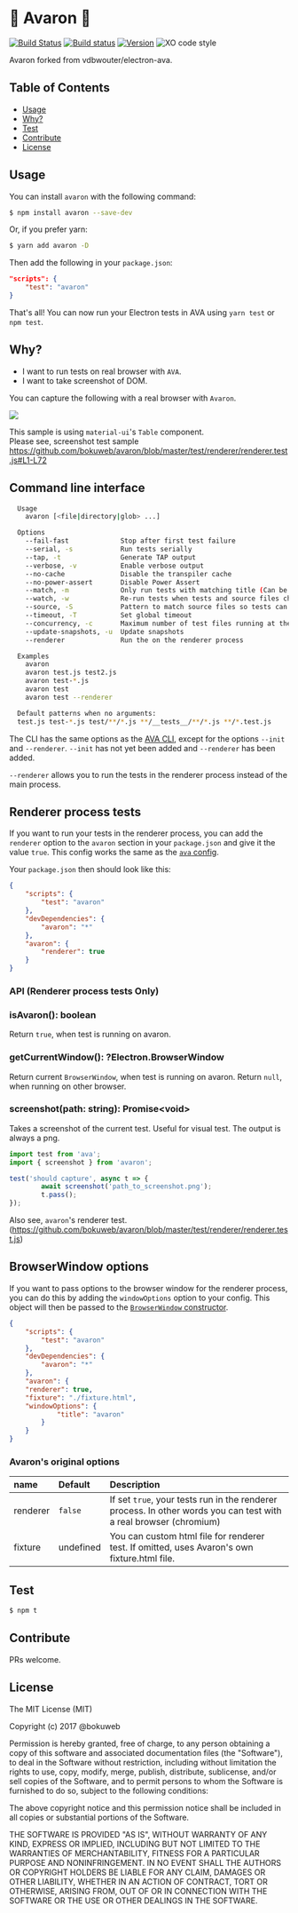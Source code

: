 # 🚀  Avaron 🚀 

[![Build Status](https://travis-ci.org/bokuweb/avaron.svg?branch=master)](https://travis-ci.org/bokuweb/avaron)
[![Build status](https://ci.appveyor.com/api/projects/status/uegh5k030l8xb5nb/branch/master?svg=true)](https://ci.appveyor.com/project/bokuweb/avaron/branch/master)
[![Version](https://img.shields.io/npm/v/avaron.svg)](https://www.npmjs.com/package/avaron)
![XO code style](https://img.shields.io/badge/code_style-XO-5ed9c7.svg)
   
Avaron forked from vdbwouter/electron-ava.   


## Table of Contents

- [Usage](#usage)
- [Why?](#why?)
- [Test](#test)
- [Contribute](#contribute)
- [License](#license)

## Usage

You can install `avaron` with the following command:

```sh
$ npm install avaron --save-dev
```

Or, if you prefer yarn:

```sh
$ yarn add avaron -D
```

Then add the following in your `package.json`:

```json
"scripts": {
	"test": "avaron"
}
```

That's all! You can now run your Electron tests in AVA using `yarn test` or `npm test`.

## Why?

- I want to run tests on real browser with `AVA`.
- I want to take screenshot of DOM.
   
      
You can capture the following with a real browser with `Avaron`.

![](https://github.com/bokuweb/avaron/blob/master/docs/capture.png?raw=true)

This sample is using `material-ui`'s `Table` component.   
Please see, screenshot test sample https://github.com/bokuweb/avaron/blob/master/test/renderer/renderer.test.js#L1-L72

## Command line interface

```sh
  Usage
    avaron [<file|directory|glob> ...]

  Options
    --fail-fast             Stop after first test failure
    --serial, -s            Run tests serially
    --tap, -t               Generate TAP output
    --verbose, -v           Enable verbose output
    --no-cache              Disable the transpiler cache
    --no-power-assert       Disable Power Assert
    --match, -m             Only run tests with matching title (Can be repeated)
    --watch, -w             Re-run tests when tests and source files change
    --source, -S            Pattern to match source files so tests can be re-run (Can be repeated)
    --timeout, -T           Set global timeout
    --concurrency, -c       Maximum number of test files running at the same time (EXPERIMENTAL)
    --update-snapshots, -u  Update snapshots
    --renderer              Run the on the renderer process

  Examples
    avaron
    avaron test.js test2.js
    avaron test-*.js
    avaron test
    avaron test --renderer

  Default patterns when no arguments:
  test.js test-*.js test/**/*.js **/__tests__/**/*.js **/*.test.js
```

The CLI has the same options as the
[AVA CLI](https://github.com/avajs/ava/tree/033d4dcdcbdadbf665c740ff450c2a775a8373dc#cli),
except for the options `--init` and `--renderer`. `--init` has not yet been added and
`--renderer` has been added.

`--renderer` allows you to run the tests in the renderer process instead of the main process.

## Renderer process tests

If you want to run your tests in the renderer process, you can add the `renderer`
option to the `avaron` section in your `package.json` and give it the value `true`.
This config works the same as the [`ava` config](https://github.com/avajs/ava#configuration).

Your `package.json` then should look like this:

```json
{
	"scripts": {
		"test": "avaron"
	},
	"devDependencies": {
		"avaron": "*"
	},
	"avaron": {
		"renderer": true
	}
}
```

### API (Renderer process tests Only)

### isAvaron(): boolean

Return `true`, when test is running on avaron.

### getCurrentWindow(): ?Electron.BrowserWindow

Return current `BrowserWindow`, when test is running on avaron.
Return `null`, when running on other browser.

### screenshot(path: string): Promise\<void\>

Takes a screenshot of the current test. Useful for visual test. The output is always a png.

``` js
import test from 'ava';
import { screenshot } from 'avaron';

test('should capture', async t => {
        await screenshot('path_to_screenshot.png');
        t.pass();
});
```   
   
Also see, `avaron`'s renderer test. (https://github.com/bokuweb/avaron/blob/master/test/renderer/renderer.test.js)

## BrowserWindow options

If you want to pass options to the browser window for the renderer process, you can do this by
adding the `windowOptions` option to your config. This object will then be passed to the
[`BrowserWindow` constructor](http://electron.atom.io/docs/api/browser-window/#new-browserwindowoptions).

```json
{
	"scripts": {
		"test": "avaron"
	},
	"devDependencies": {
		"avaron": "*"
	},
	"avaron": {
    "renderer": true,
    "fixture": "./fixture.html",
    "windowOptions": {
			"title": "avaron"
		}    
	}
}
```

### Avaron's original options

| name                         | Default     | Description                                                                                                                     |
| :--------------------------- | :-----------| :------------------------------------------------------------------------------------------------------------------------------ |
| renderer                     | `false`     | If set `true`, your tests run in the renderer process. In other words you can test with a real browser (chromium)               |
| fixture                      |  undefined  | You can custom html file for renderer test. If omitted, uses Avaron's own fixture.html file.                                    |





## Test

``` sh
$ npm t
```

## Contribute

PRs welcome.

## License

The MIT License (MIT)

Copyright (c) 2017 @bokuweb

Permission is hereby granted, free of charge, to any person obtaining a copy of this software and associated documentation files (the "Software"), to deal in the Software without restriction, including without limitation the rights to use, copy, modify, merge, publish, distribute, sublicense, and/or sell copies of the Software, and to permit persons to whom the Software is furnished to do so, subject to the following conditions:

The above copyright notice and this permission notice shall be included in all copies or substantial portions of the Software.

THE SOFTWARE IS PROVIDED "AS IS", WITHOUT WARRANTY OF ANY KIND, EXPRESS OR IMPLIED, INCLUDING BUT NOT LIMITED TO THE WARRANTIES OF MERCHANTABILITY, FITNESS FOR A PARTICULAR PURPOSE AND NONINFRINGEMENT. IN NO EVENT SHALL THE AUTHORS OR COPYRIGHT HOLDERS BE LIABLE FOR ANY CLAIM, DAMAGES OR OTHER LIABILITY, WHETHER IN AN ACTION OF CONTRACT, TORT OR OTHERWISE, ARISING FROM, OUT OF OR IN CONNECTION WITH THE SOFTWARE OR THE USE OR OTHER DEALINGS IN THE SOFTWARE.